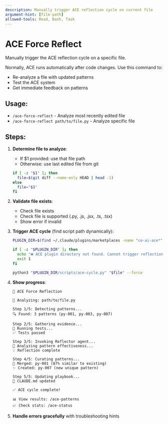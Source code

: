 ```yaml
---
description: Manually trigger ACE reflection cycle on current file
argument-hint: [file-path]
allowed-tools: Read, Bash, Task
---
```


# ACE Force Reflect

Manually trigger the ACE reflection cycle on a specific file.

Normally, ACE runs automatically after code changes. Use this command to:
- Re-analyze a file with updated patterns
- Test the ACE system
- Get immediate feedback on patterns

## Usage:
- `/ace-force-reflect` - Analyze most recently edited file
- `/ace-force-reflect path/to/file.py` - Analyze specific file

## Steps:

1. **Determine file to analyze**:
   - If $1 provided: use that file path
   - Otherwise: use last edited file from git
   ```bash
   if [ -z "$1" ]; then
     file=$(git diff --name-only HEAD | head -1)
   else
     file="$1"
   fi
   ```

2. **Validate file exists**:
   - Check file exists
   - Check file is supported (.py, .js, .jsx, .ts, .tsx)
   - Show error if invalid

3. **Trigger ACE cycle** (find script path dynamically):
   ```bash
   PLUGIN_DIR=$(find ~/.claude/plugins/marketplaces -name "ce-ai-ace*" -o -name "*ace-orchestration*" 2>/dev/null | head -1)

   if [ -z "$PLUGIN_DIR" ]; then
     echo "❌ ACE plugin directory not found. Cannot trigger reflection."
     exit 1
   fi

   python3 "$PLUGIN_DIR/scripts/ace-cycle.py" "$file" --force
   ```

4. **Show progress**:
   ```
   🔄 ACE Force Reflection

   📄 Analyzing: path/to/file.py

   Step 1/5: Detecting patterns...
   🔍 Found: 3 patterns (py-001, py-003, py-007)

   Step 2/5: Gathering evidence...
   🧪 Running tests...
   ✅ Tests passed

   Step 3/5: Invoking Reflector agent...
   🤔 Analyzing pattern effectiveness...
   💡 Reflection complete

   Step 4/5: Curating patterns...
   🔀 Merged: py-001 (87% similar to existing)
   ✨ Created: py-007 (new unique pattern)

   Step 5/5: Updating playbook...
   📖 CLAUDE.md updated

   ✅ ACE cycle complete!

   📊 View results: /ace-patterns
   📈 Check stats: /ace-status
   ```

5. **Handle errors gracefully** with troubleshooting hints
